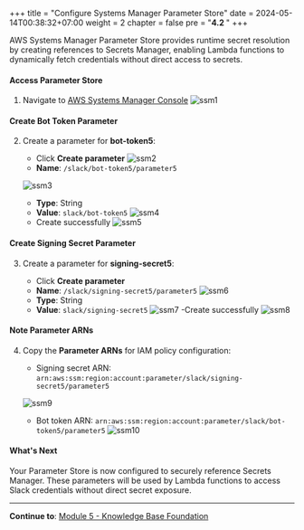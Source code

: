 +++
title = "Configure Systems Manager Parameter Store"
date = 2024-05-14T00:38:32+07:00
weight = 2
chapter = false
pre = "<b>4.2 </b>"
+++

AWS Systems Manager Parameter Store provides runtime secret resolution by creating references to Secrets Manager, enabling Lambda functions to dynamically fetch credentials without direct access to secrets.

#### Access Parameter Store

1. Navigate to [AWS Systems Manager Console](https://console.aws.amazon.com/systems-manager/)
   ![ssm1](/images/4/ssm1.png?width=90pc)

#### Create Bot Token Parameter

2. Create a parameter for **bot-token5**:

   - Click **Create parameter**
   ![ssm2](/images/4/ssm2.png?width=91pc)
    - **Name**: `/slack/bot-token5/parameter5`

   ![ssm3](/images/4/ssm3.png?width=91pc)
   - **Type**: String
   - **Value**: `slack/bot-token5`
   ![ssm4](/images/4/ssm4.png?width=91pc)
   - Create successfully
   ![ssm5](/images/4/ssm5.png?width=91pc)

#### Create Signing Secret Parameter

3. Create a parameter for **signing-secret5**:

   - Click **Create parameter**
   - **Name**: `/slack/signing-secret5/parameter5`
   ![ssm6](/images/4/ssm6.png?width=91pc)
   - **Type**: String
   - **Value**: `slack/signing-secret5`
   ![ssm7](/images/4/ssm7.png?width=91pc)
   -Create successfully
   ![ssm8](/images/4/ssm8.png?width=91pc)

#### Note Parameter ARNs

4. Copy the **Parameter ARNs** for IAM policy configuration:

   - Signing secret ARN: `arn:aws:ssm:region:account:parameter/slack/signing-secret5/parameter5`

   ![ssm9](/images/4/ssm9.png?width=91pc)
   - Bot token ARN: `arn:aws:ssm:region:account:parameter/slack/bot-token5/parameter5`
   ![ssm10](/images/4/ssm10.png?width=91pc)

#### What's Next

Your Parameter Store is now configured to securely reference Secrets Manager. These parameters will be used by Lambda functions to access Slack credentials without direct secret exposure.

---

**Continue to**: [Module 5 - Knowledge Base Foundation](../../5-knowledge-base/)
